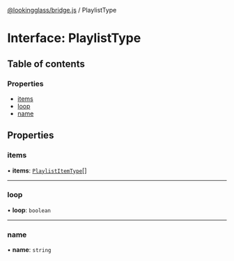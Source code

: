 [@lookingglass/bridge.js](../README.md) / PlaylistType

# Interface: PlaylistType

## Table of contents

### Properties

- [items](PlaylistType.md#items)
- [loop](PlaylistType.md#loop)
- [name](PlaylistType.md#name)

## Properties

### items

• **items**: [`PlaylistItemType`](../README.md#playlistitemtype)[]

___

### loop

• **loop**: `boolean`

___

### name

• **name**: `string`
